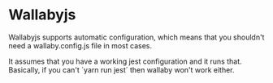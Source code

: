 # Wallabyjs

Wallabyjs supports automatic configuration, which means that you shouldn't need a wallaby.config.js file in most cases.

It assumes that you have a working jest configuration and it runs that. Basically, if you can't ´yarn run jest´ then wallaby won't work either.